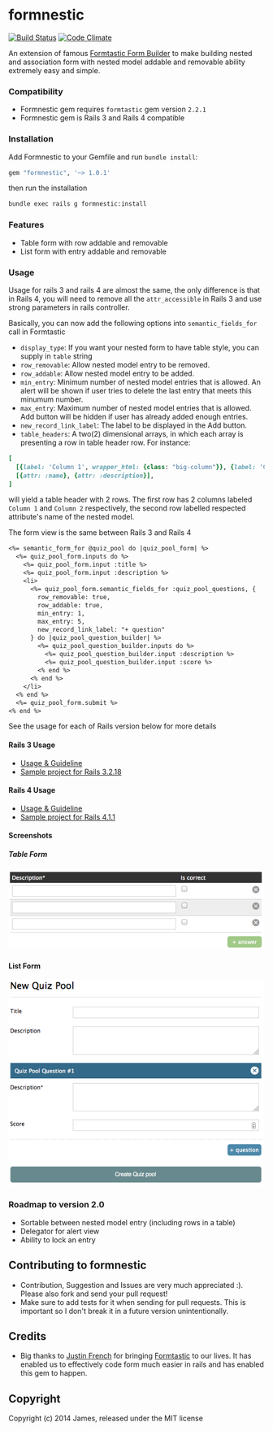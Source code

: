 # formnestic

[![Build Status](https://travis-ci.org/jameshuynh/formnestic.svg?branch=master)](https://travis-ci.org/jameshuynh/formnestic)
[![Code Climate](https://codeclimate.com/github/jameshuynh/formnestic.png)](https://codeclimate.com/github/jameshuynh/formnestic)

An extension of famous [Formtastic Form Builder](https://github.com/justinfrench/formtastic) to make building nested and association form with nested model addable and removable ability extremely easy and simple.

### Compatibility

- Formnestic gem requires ``formtastic`` gem version ``2.2.1``
- Formnestic gem is Rails 3 and Rails 4 compatible

### Installation

Add Formnestic to your Gemfile and run ``bundle install``:

```ruby
gem "formnestic", '~> 1.0.1'
```

then run the installation

```bash
bundle exec rails g formnestic:install
```

### Features

- Table form with row addable and removable
- List form with entry addable and removable

### Usage

Usage for rails 3 and rails 4 are almost the same, the only difference is that in Rails 4, you will need to remove all the ``attr_accessible`` in Rails 3 and use strong parameters in rails controller.

Basically, you can now add the following options into ``semantic_fields_for`` call in Formtastic

- ``display_type``: If you want your nested form to have table style, you can supply in ``table`` string
- ``row_removable``: Allow nested model entry to be removed.
- ``row_addable``: Allow nested model entry to be added.
- ``min_entry``: Minimum number of nested model entries that is allowed. An alert will be shown if user tries to delete the last entry that meets this minumum number.
- ``max_entry``: Maximum number of nested model entries that is allowed. Add button will be hidden if user has already added enough entries.
- ``new_record_link_label``: The label to be displayed in the Add button.
- ``table_headers``: A two(2) dimensional arrays, in which each array is presenting a row in table header row. For instance:

```rb
[
  [{label: 'Column 1', wrapper_html: {class: "big-column"}}, {label: 'Column 2'}],
  [{attr: :name}, {attr: :description}],
]
```

will yield a table header with 2 rows. The first row has 2 columns labeled ``Column 1`` and ``Column 2`` respectively, the second row labelled respected attribute's name of the nested model.

The form view is the same between Rails 3 and Rails 4

```erb
<%= semantic_form_for @quiz_pool do |quiz_pool_form| %>
  <%= quiz_pool_form.inputs do %>
    <%= quiz_pool_form.input :title %>
    <%= quiz_pool_form.input :description %>
    <li>
      <%= quiz_pool_form.semantic_fields_for :quiz_pool_questions, {
        row_removable: true, 
        row_addable: true,
        min_entry: 1, 
        max_entry: 5,
        new_record_link_label: "+ question"
      } do |quiz_pool_question_builder| %>
        <%= quiz_pool_question_builder.inputs do %>
          <%= quiz_pool_question_builder.input :description %>
          <%= quiz_pool_question_builder.input :score %>
        <% end %>
      <% end %>
    </li>
  <% end %>
  <%= quiz_pool_form.submit %>
<% end %>
```

See the usage for each of Rails version below for more details

#### Rails 3 Usage

- [Usage & Guideline](https://github.com/jameshuynh/formnestic/wiki/Rails-3-Guideline-and-Usage)
- [Sample project for Rails 3.2.18](https://github.com/jameshuynh/formnestic-sample-rails3)

#### Rails 4 Usage

- [Usage & Guideline](https://github.com/jameshuynh/formnestic/wiki/Rails-4-Guideline-and-Usage)
- [Sample project for Rails 4.1.1](https://github.com/jameshuynh/formnestic-sample-rails4)


#### Screenshots

##### Table Form

<p align="left" >
  <img src="https://raw.githubusercontent.com/jameshuynh/formnestic/master/screenshots/table_form.png" alt="Table Form" title="Table Form">
</p>

#### List Form

<p align="left" >
  <img src="https://raw.githubusercontent.com/jameshuynh/formnestic/master/screenshots/list_form.png" alt="List Form" title="List Form">
</p>

### Roadmap to version 2.0

- Sortable between nested model entry (including rows in a table)
- Delegator for alert view
- Ability to lock an entry

## Contributing to formnestic
 
- Contribution, Suggestion and Issues are very much appreciated :). Please also fork and send your pull request!
- Make sure to add tests for it when sending for pull requests. This is important so I don't break it in a future version unintentionally.

## Credits

- Big thanks to [Justin French](https://github.com/justinfrench) for bringing [Formtastic](https://github.com/justinfrench/formtastic) to our lives. It has enabled us to effectively code form much easier in rails and has enabled this gem to happen.

## Copyright

Copyright (c) 2014 James, released under the MIT license

